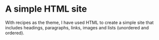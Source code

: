 # A simple HTML site

With recipes as the theme, I have used HTML to create a simple site that includes headings, paragraphs, links, images and lists (unordered and ordered). 
